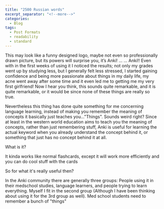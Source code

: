 ```yaml
---
title: "2500 Russian words"
excerpt_separator: "<!--more-->"
categories:
  - Blog
tags:
  - Post Formats
  - readability
  - standard
---
```

This may look like a funny designed logo, maybe not even so professionally drawn picture, but its powers will surprise you, it’s Anki! 
…
…
Anki!! Even with in the first weeks of using it I noticed the results; not only my grades went up by studying less, but I generally felt less stressed, I started gaining confidence and being more passionate about things in my daily life, my acne went away after some time and it even led me to getting me my very first girlfriend!
Now I hear you think, this sounds quite remarkable, and it is quite remarkable, or it would be since none of these things are really so true.

Nevertheless this thing has done quite something for me concerning language learning, instead of making you remember the meaning of concepts it basically just teaches you..."Things". Sounds weird right? Since at least in the western world education aims to teach you the meaning of concepts, rather than just remembering stuff, Anki is useful for learning the actual keyword when you already understand the concept behind it, or something that just has no concept behind it at all.

What is it?

It kinda works like normal flashcards, except it will work more efficiently and you can do cool stuff with the cards





So for what it's really useful then?

In the Anki community there are generally three groups: People using it in their medschool studies, language learners, and people trying to learn everything. Myself I fit in the second group (Although I have been thinking about using it for the 3rd group as well). Med school students need to remember a bunch of "things" 


